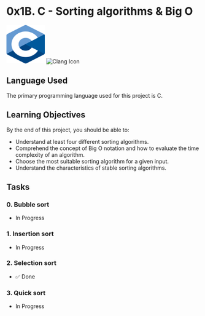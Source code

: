 # 0x1B. C - Sorting algorithms & Big O
<img src="clang_logo.png" alt="Clang Logo" width="100" height="100"/> <img src="clang_icon.png" alt="Clang Icon" width="50" height="50"/>

## Language Used
The primary programming language used for this project is C.

## Learning Objectives
By the end of this project, you should be able to:

- Understand at least four different sorting algorithms.
- Comprehend the concept of Big O notation and how to evaluate the time complexity of an algorithm.
- Choose the most suitable sorting algorithm for a given input.
- Understand the characteristics of stable sorting algorithms.

## Tasks

### 0. Bubble sort
- In Progress

### 1. Insertion sort
- In Progress

### 2. Selection sort
- :white_check_mark: Done

### 3. Quick sort
- In Progress
